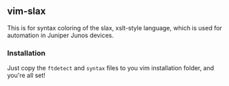 ## vim-slax

This is for syntax coloring of the slax, xslt-style language, which is used for automation
in Juniper Junos devices.

### Installation

Just copy the `ftdetect` and `syntax` files to you vim installation folder, and you're all set!
